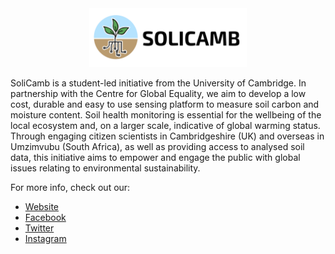 <center>
<img src="https://github.com/erikabond/solicamb-arduino-tutorial/blob/master/images/solicamb_horizontal.png" alt="logo" width="50%"/>
</center>

SoliCamb is a student-led initiative from the University of Cambridge. In partnership with the Centre for Global Equality, we aim to develop a low cost, durable and easy to use sensing platform to measure soil carbon and moisture content. Soil health monitoring is essential for the wellbeing of the local ecosystem and, on a larger scale, indicative of global warming status. Through engaging citizen scientists in Cambridgeshire (UK) and overseas in Umzimvubu (South Africa), as well as providing access to analysed soil data, this initiative aims to empower and engage the public with global issues relating to environmental sustainability.

For more info, check out our:
* [Website](solicamb.co.uk)
* [Facebook](facebook.com/solicamb)
* [Twitter](twitter.com/solicamb)
* [Instagram](instagram.com/solicamb)